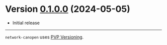 # Version [0.1.0.0](https://github.com/DistRap/network-canopen/compare/0.1.0.0...0.1.1.0) (2024-05-05)

* Initial release

---

`network-canopen` uses [PVP Versioning][1].

[1]: https://pvp.haskell.org

